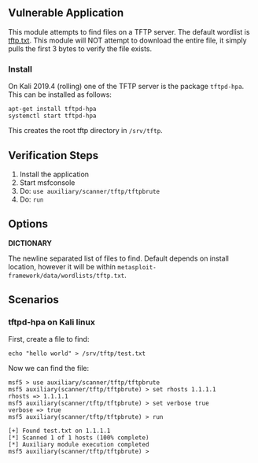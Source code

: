 
## Vulnerable Application

This module attempts to find files on a TFTP server.  The default wordlist is [tftp.txt](https://github.com/rapid7/metasploit-framework/blob/master/data/wordlists/tftp.txt).
This module will NOT attempt to download the entire file, it simply pulls the first 3 bytes to verify the file exists.

### Install

On Kali 2019.4 (rolling) one of the  TFTP server is the package `tftpd-hpa`.  This can be installed as follows:

```
apt-get install tftpd-hpa
systemctl start tftpd-hpa
```

This creates the root tftp directory in `/srv/tftp`.  

## Verification Steps

  1. Install the application
  2. Start msfconsole
  3. Do: ```use auxiliary/scanner/tftp/tftpbrute```
  4. Do: ```run```

## Options

  **DICTIONARY**

  The newline separated list of files to find.  Default depends on install location, however it will be within `metasploit-framework/data/wordlists/tftp.txt`.

## Scenarios

### tftpd-hpa on Kali linux

First, create a file to find:

```
echo "hello world" > /srv/tftp/test.txt
```

Now we can find the file:

```
msf5 > use auxiliary/scanner/tftp/tftpbrute 
msf5 auxiliary(scanner/tftp/tftpbrute) > set rhosts 1.1.1.1
rhosts => 1.1.1.1
msf5 auxiliary(scanner/tftp/tftpbrute) > set verbose true
verbose => true
msf5 auxiliary(scanner/tftp/tftpbrute) > run

[+] Found test.txt on 1.1.1.1
[*] Scanned 1 of 1 hosts (100% complete)
[*] Auxiliary module execution completed
msf5 auxiliary(scanner/tftp/tftpbrute) > 
```
